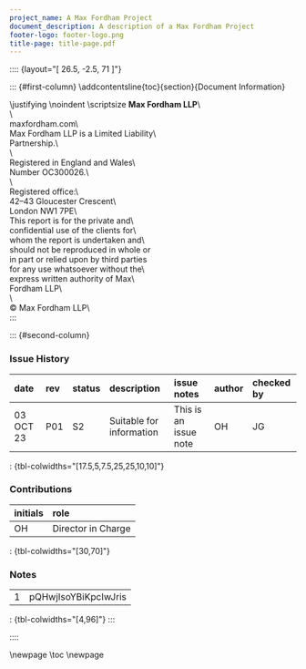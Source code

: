 ```yaml
---
project_name: A Max Fordham Project
document_description: A description of a Max Fordham Project
footer-logo: footer-logo.png
title-page: title-page.pdf
---
```


:::: {layout="[ 26.5, -2.5, 71 ]"}

::: {#first-column}
\addcontentsline{toc}{section}{Document Information}

\justifying \noindent \scriptsize __Max Fordham LLP__\                      
\                                         
maxfordham.com\                           
Max Fordham LLP is a Limited Liability\   
Partnership.\                             
\                                         
Registered in England and Wales\          
Number OC300026.\                         
\                                         
Registered office:\                       
42–43 Gloucester Crescent\                
London NW1 7PE\                           
This report is for the private and\       
confidential use of the clients for\      
whom the report is undertaken and\     
should not be reproduced in whole or\
in part or relied upon by third parties\
for any use whatsoever without the\       
express written authority of Max\         
Fordham LLP\                              
\                                         
© Max Fordham LLP\      
:::

::: {#second-column}

### Issue History

| date      | rev   | status   | description              | issue notes           | author   | checked by   |
|:----------|:------|:---------|:-------------------------|:----------------------|:---------|:-------------|
| 03 OCT 23 | P01   | S2       | Suitable for information | This is an issue note | OH       | JG           |

: {tbl-colwidths="[17.5,5,7.5,25,25,10,10]"}

### Contributions

| initials   | role               |
|:-----------|:-------------------|
| OH         | Director in Charge |

: {tbl-colwidths="[30,70]"}

### Notes

|    |                      |
|---:|:---------------------|
|  1 | pQHwjIsoYBiKpcIwJris |

: {tbl-colwidths="[4,96]"}
:::

::::

\newpage
\toc
\newpage
